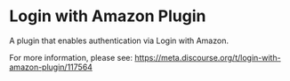 # Login with Amazon Plugin

A plugin that enables authentication via Login with Amazon.

For more information, please see: https://meta.discourse.org/t/login-with-amazon-plugin/117564
